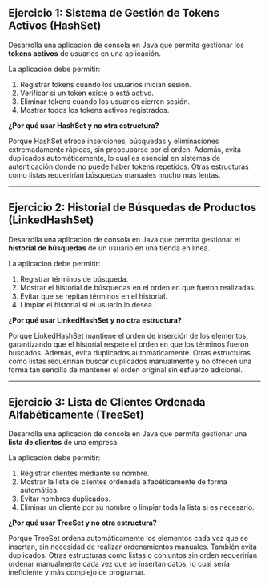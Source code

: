 ## Ejercicio 1: Sistema de Gestión de Tokens Activos (HashSet)

Desarrolla una aplicación de consola en Java que permita gestionar los **tokens activos** de usuarios en una aplicación.

La aplicación debe permitir:

1. Registrar tokens cuando los usuarios inician sesión.
2. Verificar si un token existe o está activo.
3. Eliminar tokens cuando los usuarios cierren sesión.
4. Mostrar todos los tokens activos registrados.

**¿Por qué usar HashSet y no otra estructura?**

Porque HashSet ofrece inserciones, búsquedas y eliminaciones extremadamente rápidas, sin preocuparse por el orden.
Además, evita duplicados automáticamente, lo cual es esencial en sistemas de autenticación donde no puede haber tokens repetidos.
Otras estructuras como listas requerirían búsquedas manuales mucho más lentas.

---

## Ejercicio 2: Historial de Búsquedas de Productos (LinkedHashSet)

Desarrolla una aplicación de consola en Java que permita gestionar el **historial de búsquedas** de un usuario en una tienda en línea.

La aplicación debe permitir:

1. Registrar términos de búsqueda.
2. Mostrar el historial de búsquedas en el orden en que fueron realizadas.
3. Evitar que se repitan términos en el historial.
4. Limpiar el historial si el usuario lo desea.

**¿Por qué usar LinkedHashSet y no otra estructura?**

Porque LinkedHashSet mantiene el orden de inserción de los elementos, garantizando que el historial respete el orden en que los términos fueron buscados.
Además, evita duplicados automáticamente.
Otras estructuras como listas requerirían buscar duplicados manualmente y no ofrecen una forma tan sencilla de mantener el orden original sin esfuerzo adicional.

---

## Ejercicio 3: Lista de Clientes Ordenada Alfabéticamente (TreeSet)

Desarrolla una aplicación de consola en Java que permita gestionar una **lista de clientes** de una empresa.

La aplicación debe permitir:

1. Registrar clientes mediante su nombre.
2. Mostrar la lista de clientes ordenada alfabéticamente de forma automática.
3. Evitar nombres duplicados.
4. Eliminar un cliente por su nombre o limpiar toda la lista si es necesario.

**¿Por qué usar TreeSet y no otra estructura?**

Porque TreeSet ordena automáticamente los elementos cada vez que se insertan, sin necesidad de realizar ordenamientos manuales.
También evita duplicados.
Otras estructuras como listas o conjuntos sin orden requerirían ordenar manualmente cada vez que se insertan datos, lo cual sería ineficiente y más complejo de programar.

